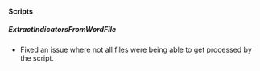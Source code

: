 
#### Scripts
##### ExtractIndicatorsFromWordFile
- Fixed an issue where not all files were being able to get processed by the script.

